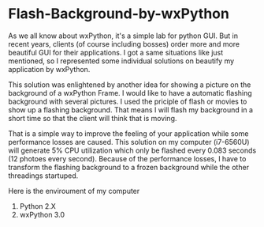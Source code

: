 # Flash-Background-by-wxPython

As we all know about wxPython, it's a simple lab for python GUI. But in recent years, clients (of course including bosses) order more and more beautiful GUI for their applications. I got a same situations like just mentioned, so I represented some individual solutions on beautify my application by wxPython.

  This solution was enlightened by another idea for showing a picture on the background of a wxPython Frame. I would like to have a automatic flashing background with several pictures. I used the priciple of flash or movies to show up a flashing background. That means I will flash my background in a short time so that the client will think that is moving. 
  
  That is a simple way to improve the feeling of your application while some performance losses are caused. This solution on my computer (i7-6560U) will generate 5% CPU utilization which only be flashed every 0.083 seconds (12 photoes every second). Because of the performance losses, I have to transform the flashing background to a frozen background while the other threadings startuped.
  
 Here is the enviroument of my computer
 1. Python 2.X
 2. wxPython 3.0
